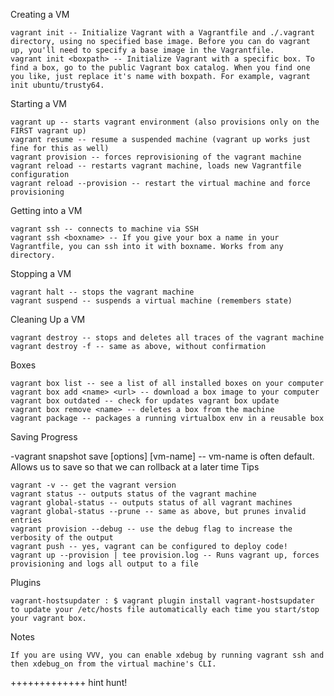 Creating a VM

    vagrant init -- Initialize Vagrant with a Vagrantfile and ./.vagrant directory, using no specified base image. Before you can do vagrant up, you'll need to specify a base image in the Vagrantfile.
    vagrant init <boxpath> -- Initialize Vagrant with a specific box. To find a box, go to the public Vagrant box catalog. When you find one you like, just replace it's name with boxpath. For example, vagrant init ubuntu/trusty64.

Starting a VM

    vagrant up -- starts vagrant environment (also provisions only on the FIRST vagrant up)
    vagrant resume -- resume a suspended machine (vagrant up works just fine for this as well)
    vagrant provision -- forces reprovisioning of the vagrant machine
    vagrant reload -- restarts vagrant machine, loads new Vagrantfile configuration
    vagrant reload --provision -- restart the virtual machine and force provisioning

Getting into a VM

    vagrant ssh -- connects to machine via SSH
    vagrant ssh <boxname> -- If you give your box a name in your Vagrantfile, you can ssh into it with boxname. Works from any directory.

Stopping a VM

    vagrant halt -- stops the vagrant machine
    vagrant suspend -- suspends a virtual machine (remembers state)

Cleaning Up a VM

    vagrant destroy -- stops and deletes all traces of the vagrant machine
    vagrant destroy -f -- same as above, without confirmation

Boxes

    vagrant box list -- see a list of all installed boxes on your computer
    vagrant box add <name> <url> -- download a box image to your computer
    vagrant box outdated -- check for updates vagrant box update
    vagrant box remove <name> -- deletes a box from the machine
    vagrant package -- packages a running virtualbox env in a reusable box

Saving Progress

-vagrant snapshot save [options] [vm-name] <name> -- vm-name is often default. Allows us to save so that we can rollback at a later time
Tips

    vagrant -v -- get the vagrant version
    vagrant status -- outputs status of the vagrant machine
    vagrant global-status -- outputs status of all vagrant machines
    vagrant global-status --prune -- same as above, but prunes invalid entries
    vagrant provision --debug -- use the debug flag to increase the verbosity of the output
    vagrant push -- yes, vagrant can be configured to deploy code!
    vagrant up --provision | tee provision.log -- Runs vagrant up, forces provisioning and logs all output to a file

Plugins

    vagrant-hostsupdater : $ vagrant plugin install vagrant-hostsupdater to update your /etc/hosts file automatically each time you start/stop your vagrant box.

Notes

    If you are using VVV, you can enable xdebug by running vagrant ssh and then xdebug_on from the virtual machine's CLI.

+++++++++++++
hint
 hunt!